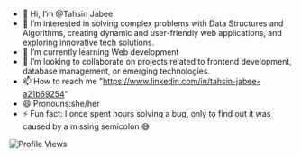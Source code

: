 - 👋 Hi, I’m @Tahsin Jabee
- 👀 I’m interested in solving complex problems with Data Structures and Algorithms, creating dynamic and user-friendly web applications, and exploring innovative tech solutions.  
- 🌱 I’m currently learning Web development
- 💞️ I’m looking to collaborate on projects related to frontend development, database management, or emerging technologies.  
- 📫 How to reach me "https://www.linkedin.com/in/tahsin-jabee-a21b69254"
- 😄 Pronouns:she/her
- ⚡ Fun fact: I once spent hours solving a bug, only to find out it was caused by a missing semicolon 😅

![Profile Views](https://komarev.com/ghpvc/?username=TahsinZahir&color=blue)


